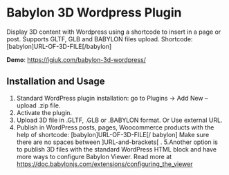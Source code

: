 # Babylon 3D Wordpress Plugin
Display 3D content with Wordpress using a shortcode to insert in a page or post. 
Supports GLTF, GLB and BABYLON files upload. 
Shortcode: [babylon]URL-OF-3D-FILE[/babylon]

**Demo**: https://igiuk.com/babylon-3d-wordpress/

## Installation and Usage
1. Standard WordPress plugin installation: go to Plugins -> Add New – upload .zip file.
2. Activate the plugin.
3. Upload 3D file in .GLTF, .GLB or .BABYLON format.
Or
Use external URL.
4. Publish in WordPress posts, pages, Woocommerce products with the help of shortcode: 
[babylon]URL-OF-3D-FILE[/ babylon]
Make sure there are no spaces between ]URL-and-brackets[ .
5.Another option is to publish 3D files with the standard WordPress HTML block and have more ways to configure Babylon Viewer. Read more at https://doc.babylonjs.com/extensions/configuring_the_viewer